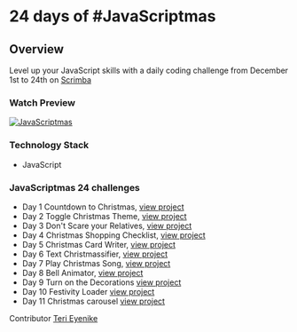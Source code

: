 # 24 days of #JavaScriptmas

## Overview
Level up your JavaScript skills with a daily coding challenge from December 1st to 24th on [Scrimba](https://scrimba.com/learn/javascriptmas2021)

### Watch Preview
[![JavaScriptmas](https://user-images.githubusercontent.com/25850598/144466102-a5f27c64-334a-405b-8c49-342f8d48bdcf.png)](https://youtu.be/CsoujaMhl4g)

### Technology Stack
- JavaScript

### JavaScriptmas 24 challenges
- Day 1 Countdown to Christmas, [view project](https://codepen.io/terieyenike/pen/PoJwvrm)
- Day 2 Toggle Christmas Theme, [view project](https://codepen.io/terieyenike/pen/jOGPoYm)
- Day 3 Don't Scare your Relatives, [view project](https://codepen.io/terieyenike/pen/WNZvqrd)
- Day 4 Christmas Shopping Checklist, [view project](https://codepen.io/terieyenike/pen/oNGjPXB)
- Day 5 Christmas Card Writer, [view project](https://codepen.io/terieyenike/pen/zYEvyVw)
- Day 6 Text Christmassifier, [view project](https://codepen.io/terieyenike/pen/XWeXpzo)
- Day 7 Play Christmas Song, [view project](https://codepen.io/terieyenike/pen/oNGxvqy)
- Day 8 Bell Animator, [view project](https://codepen.io/terieyenike/pen/oNGxvqy)
- Day 9 Turn on the Decorations [view project](https://codepen.io/terieyenike/pen/ExwywRW)
- Day 10 Festivity Loader [view project](https://codepen.io/terieyenike/pen/vYeXzWO)
- Day 11 Christmas carousel [view project](https://codepen.io/terieyenike/pen/YzrpEKE)

Contributor
[Teri Eyenike](https://twitter.com/terieyenike)
